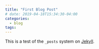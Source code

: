 ```yaml
---
title: "First Blog Post"
# date: 2019-04-18T15:34:30-04:00
categories:
  - blog
tags:
---
```


This is a test of the `_posts` system on [Jekyll](https://jekyllrb.com/).
